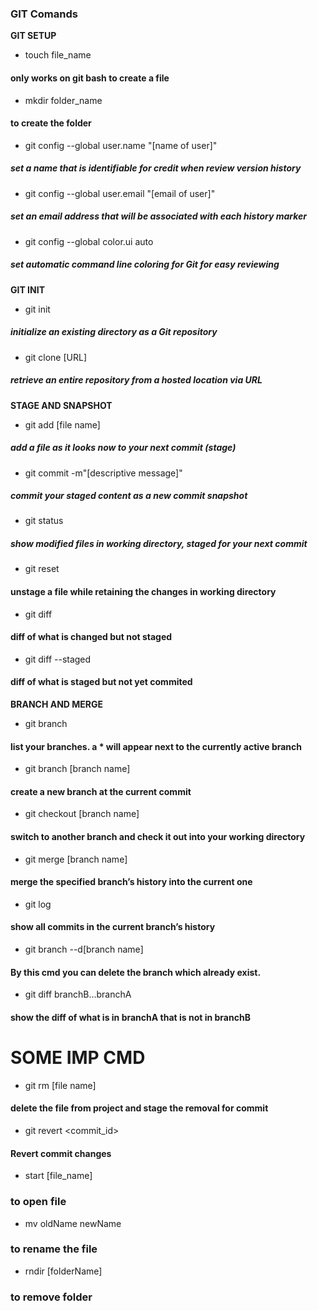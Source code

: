 ### GIT Comands

**GIT SETUP**

- touch file_name

#### only works on git bash to create a file

- mkdir folder_name

#### to create the folder

- git config --global user.name "[name of user]"

##### set a name that is identifiable for credit when review version history

- git config --global user.email "[email of user]"

##### set an email address that will be associated with each history marker

- git config --global color.ui auto

##### set automatic command line coloring for Git for easy reviewing

**GIT INIT**

- git init

##### initialize an existing directory as a Git repository

- git clone [URL]

##### retrieve an entire repository from a hosted location via URL

**STAGE AND SNAPSHOT**

- git add [file name]

##### add a file as it looks now to your next commit (stage)

- git commit -m"[descriptive message]"

##### commit your staged content as a new commit snapshot

- git status

##### show modified files in working directory, staged for your next commit

- git reset

#### unstage a file while retaining the changes in working directory

- git diff

#### diff of what is changed but not staged

- git diff --staged

#### diff of what is staged but not yet commited

**BRANCH AND MERGE**

- git branch

#### list your branches. a \* will appear next to the currently active branch

- git branch [branch name]

#### create a new branch at the current commit

- git checkout [branch name]

#### switch to another branch and check it out into your working directory

- git merge [branch name]

#### merge the specified branch’s history into the current one

- git log

#### show all commits in the current branch’s history

- git branch --d[branch name]

#### By this cmd you can delete the branch which already exist.

- git diff branchB...branchA

#### show the diff of what is in branchA that is not in branchB

# SOME IMP CMD

- git rm [file name]

#### delete the file from project and stage the removal for commit

- git revert <commit_id>

#### Revert commit changes


- start [file_name]
  
### to open file 

- mv oldName newName

### to rename the file

- rndir [folderName]
  
### to remove folder
